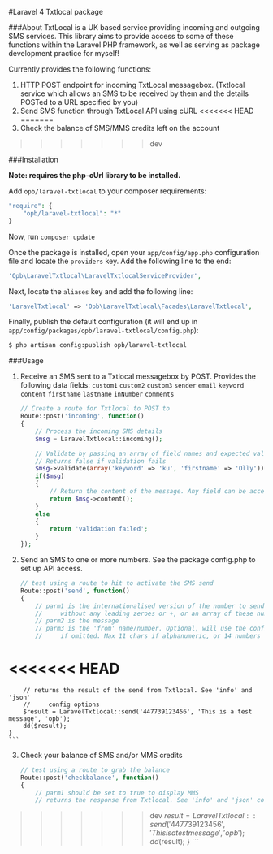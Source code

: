 #Laravel 4 Txtlocal package

###About
TxtLocal is a UK based service providing incoming and outgoing SMS services. This library aims to provide access to some of these functions within the Laravel PHP framework, as well as serving as package development practice for myself!

Currently provides the following functions:

1. HTTP POST endpoint for incoming TxtLocal messagebox. (Txtlocal service which allows an SMS to be received by them and the details POSTed to a URL specified by you)
2. Send SMS function through TxtLocal API using cURL
<<<<<<< HEAD
=======
3. Check the balance of SMS/MMS credits left on the account
>>>>>>> dev


###Installation

**Note: requires the php-cUrl library to be installed.**

Add `opb/laravel-txtlocal` to your composer requirements:

```php
"require": {
    "opb/laravel-txtlocal": "*"
}
```

Now, run `composer update`

Once the package is installed, open your `app/config/app.php` configuration file and locate the `providers` key.  Add the following line to the end:

```php
'Opb\LaravelTxtlocal\LaravelTxtlocalServiceProvider',
```

Next, locate the `aliases` key and add the following line:

```php
'LaravelTxtlocal' => 'Opb\LaravelTxtlocal\Facades\LaravelTxtlocal',
```

Finally, publish the default configuration (it will end up in `app/config/packages/opb/laravel-txtlocal/config.php`):

```bash
$ php artisan config:publish opb/laravel-txtlocal
```

###Usage

1. Receive an SMS sent to a Txtlocal messagebox by POST. Provides the following data fields: `custom1` `custom2` `custom3` `sender` `email` `keyword` `content` `firstname` `lastname` `inNumber` `comments`

    ```php
    // Create a route for Txtlocal to POST to
    Route::post('incoming', function()
    {
        // Process the incoming SMS details
        $msg = LaravelTxtlocal::incoming();

        // Validate by passing an array of field names and expected values
        // Returns false if validation fails
        $msg->validate(array('keyword' => 'ku', 'firstname' => 'Olly'));
        if($msg)
        {
        	// Return the content of the message. Any field can be accessed in the same way
	        return $msg->content();
	    }
        else
        {
            return 'validation failed';
        }
    });
    ```
2. Send an SMS to one or more numbers. See the package config.php to set up API access.

    ```php
    // test using a route to hit to activate the SMS send
    Route::post('send', function()
    {
        // parm1 is the internationalised version of the number to send to
        //     without any leading zeroes or +, or an array of these numbers
        // parm2 is the message
        // parm3 is the 'from' name/number. Optional, will use the config value
        //     if omitted. Max 11 chars if alphanumeric, or 14 numbers
<<<<<<< HEAD
=======
        // returns the result of the send from Txtlocal. See 'info' and 'json'
        //     config options
        $result = LaravelTxtlocal::send('447739123456', 'This is a test message', 'opb');
        dd($result);
    }
    ```
3. Check your balance of SMS and/or MMS credits

    ```php
    // test using a route to grab the balance
    Route::post('checkbalance', function()
    {
        // parm1 should be set to true to display MMS 
        // returns the response from Txtlocal. See 'info' and 'json' config options
>>>>>>> dev
        $result = LaravelTxtlocal::send('447739123456', 'This is a test message', 'opb');
        dd($result);
    }
    ```